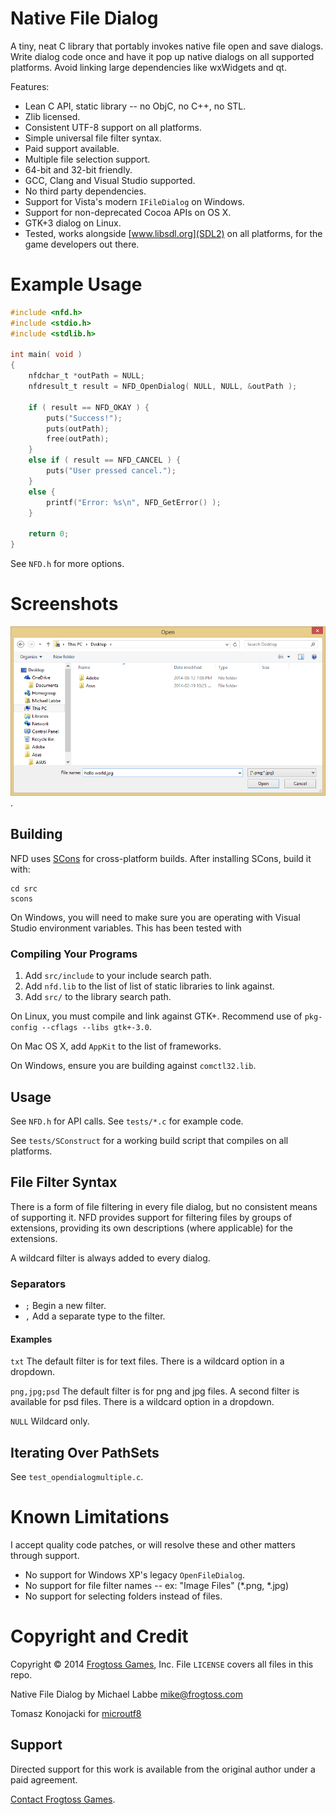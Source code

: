 # Native File Dialog #

A tiny, neat C library that portably invokes native file open and save dialogs.  Write dialog code once and have it pop up native dialogs on all supported platforms.  Avoid linking large dependencies like wxWidgets and qt.

Features:

 - Lean C API, static library -- no ObjC, no C++, no STL.
 - Zlib licensed.
 - Consistent UTF-8 support on all platforms.
 - Simple universal file filter syntax.
 - Paid support available.
 - Multiple file selection support.
 - 64-bit and 32-bit friendly.
 - GCC, Clang and Visual Studio supported.
 - No third party dependencies.
 - Support for Vista's modern `IFileDialog` on Windows.
 - Support for non-deprecated Cocoa APIs on OS X.
 - GTK+3 dialog on Linux.
 - Tested, works alongside [www.libsdl.org](SDL2) on all platforms, for the game developers out there.

# Example Usage #

```C
#include <nfd.h>
#include <stdio.h>
#include <stdlib.h>

int main( void )
{
    nfdchar_t *outPath = NULL;
    nfdresult_t result = NFD_OpenDialog( NULL, NULL, &outPath );
        
    if ( result == NFD_OKAY ) {
        puts("Success!");
        puts(outPath);
        free(outPath);
    }
    else if ( result == NFD_CANCEL ) {
        puts("User pressed cancel.");
    }
    else {
        printf("Error: %s\n", NFD_GetError() );
    }

    return 0;
}
```

See `NFD.h` for more options.

# Screenshots #

![Windows 8 rendering an IFileOpenDialog](screens/open_win8.png?raw=true "Modern file open dialog on Windows 8.1").

## Building ##

NFD uses [SCons](www.scons.org) for cross-platform builds.  After installing SCons, build it with:

    cd src
    scons

On Windows, you will need to make sure you are operating with Visual Studio environment variables.  This has been tested with 

### Compiling Your Programs ###

 1. Add `src/include` to your include search path.
 2. Add `nfd.lib` to the list of list of static libraries to link against.
 3. Add `src/` to the library search path.

On Linux, you must compile and link against GTK+.  Recommend use of `pkg-config --cflags --libs gtk+-3.0`.

On Mac OS X, add `AppKit` to the list of frameworks.

On Windows, ensure you are building against `comctl32.lib`.

## Usage ##

See `NFD.h` for API calls.  See `tests/*.c` for example code.

See `tests/SConstruct` for a working build script that compiles on all platforms.

## File Filter Syntax ##

There is a form of file filtering in every file dialog, but no consistent means of supporting it.  NFD provides support for filtering files by groups of extensions, providing its own descriptions (where applicable) for the extensions.

A wildcard filter is always added to every dialog.

### Separators ###

 - `;` Begin a new filter.
 - `,` Add a separate type to the filter.

#### Examples ####

`txt` The default filter is for text files.  There is a wildcard option in a dropdown.

`png,jpg;psd` The default filter is for png and jpg files.  A second filter is available for psd files.  There is a wildcard option in a dropdown.

`NULL` Wildcard only.

## Iterating Over PathSets ##

See `test_opendialogmultiple.c`.

# Known Limitations #

I accept quality code patches, or will resolve these and other matters through support.

 - No support for Windows XP's legacy `OpenFileDialog`.
 - No support for file filter names -- ex: "Image Files" (*.png, *.jpg)
 - No support for selecting folders instead of files.

# Copyright and Credit #

Copyright &copy; 2014 [Frogtoss Games](http://www.frogtoss.com), Inc.
File `LICENSE` covers all files in this repo.

Native File Dialog by Michael Labbe
<mike@frogtoss.com>

Tomasz Konojacki for [microutf8](http://puszcza.gnu.org.ua/software/microutf8/)

## Support ##

Directed support for this work is available from the original author under a paid agreement.

[Contact Frogtoss Games](http://www.frogtoss.com/pages/contact.html).
